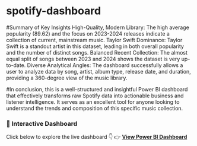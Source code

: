 # spotify-dashboard

#Summary of Key Insights
High-Quality, Modern Library: The high average popularity (89.62) and the focus on 2023-2024 releases indicate a collection of current, mainstream music.
Taylor Swift Dominance: Taylor Swift is a standout artist in this dataset, leading in both overall popularity and the number of distinct songs.
Balanced Recent Collection: The almost equal split of songs between 2023 and 2024 shows the dataset is very up-to-date.
Diverse Analytical Angles: The dashboard successfully allows a user to analyze data by song, artist, album type, release date, and duration, providing a 360-degree view of the music library.

#In conclusion,
this is a well-structured and insightful Power BI dashboard that effectively transforms raw Spotify data into actionable business and listener intelligence. It serves as an excellent tool for anyone looking to understand the trends and composition of this specific music collection.

### 🔗 **Interactive Dashboard**
Click below to explore the live dashboard 👇 
👉 [**View Power BI Dashboard**](https://app.powerbi.com/view?r=eyJrIjoiZDUwMDg3OTEtNGE1Yy00Yzk1LWFiMDctYTgzMDBjNDRlZmM5IiwidCI6Ijg1YmRkNjUwLWM5NmMtNGQzNy1hZDE3LTRlZWQ4MzJiM2Y0OSJ9)
